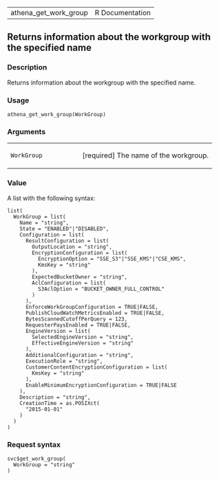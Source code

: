 <table style="width: 100%;">
<tbody>
<tr class="odd">
<td>athena_get_work_group</td>
<td style="text-align: right;">R Documentation</td>
</tr>
</tbody>
</table>

## Returns information about the workgroup with the specified name

### Description

Returns information about the workgroup with the specified name.

### Usage

    athena_get_work_group(WorkGroup)

### Arguments

<table>
<colgroup>
<col style="width: 35%" />
<col style="width: 65%" />
</colgroup>
<tbody>
<tr class="odd">
<td><code id="athena_get_work_group_:_WorkGroup">WorkGroup</code></td>
<td><p>[required] The name of the workgroup.</p></td>
</tr>
</tbody>
</table>

### Value

A list with the following syntax:

    list(
      WorkGroup = list(
        Name = "string",
        State = "ENABLED"|"DISABLED",
        Configuration = list(
          ResultConfiguration = list(
            OutputLocation = "string",
            EncryptionConfiguration = list(
              EncryptionOption = "SSE_S3"|"SSE_KMS"|"CSE_KMS",
              KmsKey = "string"
            ),
            ExpectedBucketOwner = "string",
            AclConfiguration = list(
              S3AclOption = "BUCKET_OWNER_FULL_CONTROL"
            )
          ),
          EnforceWorkGroupConfiguration = TRUE|FALSE,
          PublishCloudWatchMetricsEnabled = TRUE|FALSE,
          BytesScannedCutoffPerQuery = 123,
          RequesterPaysEnabled = TRUE|FALSE,
          EngineVersion = list(
            SelectedEngineVersion = "string",
            EffectiveEngineVersion = "string"
          ),
          AdditionalConfiguration = "string",
          ExecutionRole = "string",
          CustomerContentEncryptionConfiguration = list(
            KmsKey = "string"
          ),
          EnableMinimumEncryptionConfiguration = TRUE|FALSE
        ),
        Description = "string",
        CreationTime = as.POSIXct(
          "2015-01-01"
        )
      )
    )

### Request syntax

    svc$get_work_group(
      WorkGroup = "string"
    )
